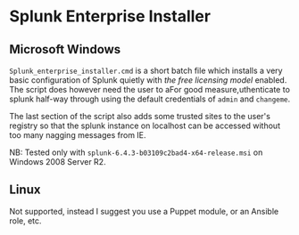 # Splunk Enterprise Installer

## Microsoft Windows

`Splunk_enterprise_installer.cmd` is a short batch file which installs a very basic configuration of Splunk quietly with _the free licensing model_ enabled.  The script does however need the user to aFor good measure,uthenticate to splunk half-way through using the default credentials of `admin` and `changeme`.

The last section of the script also adds some trusted sites to the user's registry so that the splunk instance on localhost can be accessed without too many nagging messages from IE.

NB: Tested only with `splunk-6.4.3-b03109c2bad4-x64-release.msi` on Windows 2008 Server R2.

## Linux

Not supported, instead I suggest you use a Puppet module, or an Ansible role, etc.